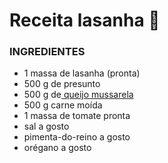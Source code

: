  # Receita lasanha :chicken:

### INGREDIENTES

- 1 massa de lasanha (pronta)
- 500 g de presunto
- 500 g de[ queijo mussarela](https://blog.tudogostoso.com.br/cardapios/palitos-de-mussarela-receita/)
- 500 g carne moída
- 1 massa de tomate pronta
- sal a gosto
- pimenta-do-reino a gosto
- orégano a gosto





